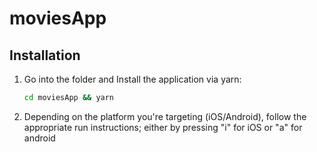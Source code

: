 # moviesApp

## Installation

1. Go into the folder and Install the application via yarn:
   ```sh
   cd moviesApp && yarn 
    ```
2.  Depending on the platform you're targeting (iOS/Android), follow the appropriate run instructions; either by pressing "i" for iOS or "a" for android